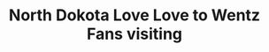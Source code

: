 ---
pid: LLP330
title: North Dokota Love Love to Wentz Fans visiting
location_transcription: 
zipcode: 
outside_phl: 
neighborhood: 
age: 
age_range: 
instagram: 
image_file_name: LLP_330.jpg
proposal_transcription: |-
  ND
  LOVE
topic: Sports,Love
topic_summary: 0, 0
type: Sculpture Statue
keywords_other: football, carson wentz, love statue, eagles
credit: 
image_labels: 
twitter: 
facebook: 
permalink: "/monuments/llp330/"
layout: item-page
---
